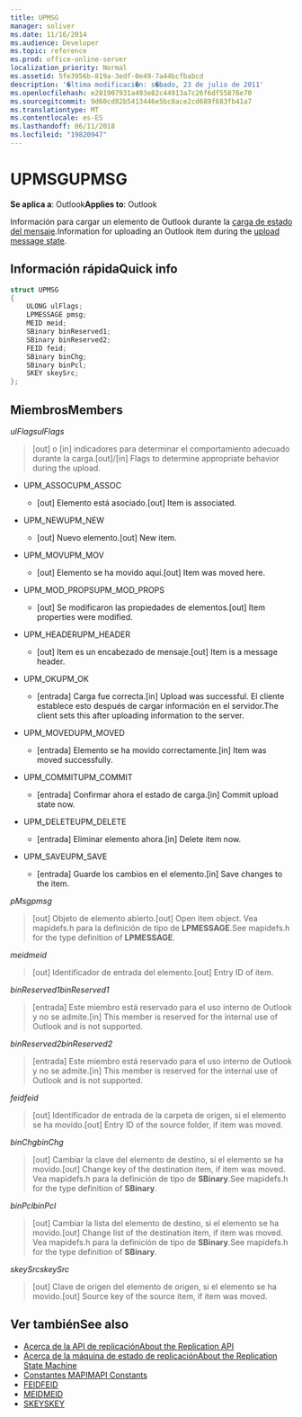 ```yaml
---
title: UPMSG
manager: soliver
ms.date: 11/16/2014
ms.audience: Developer
ms.topic: reference
ms.prod: office-online-server
localization_priority: Normal
ms.assetid: 5fe3956b-819a-3edf-0e49-7a44bcfbabcd
description: '�ltima modificaci�n: s�bado, 23 de julio de 2011'
ms.openlocfilehash: e281907931a493e82c44913a7c26f6df55876e70
ms.sourcegitcommit: 9d60cd82b5413446e5bc8ace2cd689f683fb41a7
ms.translationtype: MT
ms.contentlocale: es-ES
ms.lasthandoff: 06/11/2018
ms.locfileid: "19820947"
---
```

# <a name="upmsg"></a><span data-ttu-id="06783-103">UPMSG</span><span class="sxs-lookup"><span data-stu-id="06783-103">UPMSG</span></span>

<span data-ttu-id="06783-104">**Se aplica a**: Outlook</span><span class="sxs-lookup"><span data-stu-id="06783-104">**Applies to**: Outlook</span></span> 
  
<span data-ttu-id="06783-105">Información para cargar un elemento de Outlook durante la [carga de estado del mensaje](upload-message-state.md).</span><span class="sxs-lookup"><span data-stu-id="06783-105">Information for uploading an Outlook item during the [upload message state](upload-message-state.md).</span></span>
  
## <a name="quick-info"></a><span data-ttu-id="06783-106">Información rápida</span><span class="sxs-lookup"><span data-stu-id="06783-106">Quick info</span></span>

```cpp
struct UPMSG 
{ 
    ULONG ulFlags; 
    LPMESSAGE pmsg; 
    MEID meid; 
    SBinary binReserved1; 
    SBinary binReserved2; 
    FEID feid; 
    SBinary binChg; 
    SBinary binPcl; 
    SKEY skeySrc; 
};
```

## <a name="members"></a><span data-ttu-id="06783-107">Miembros</span><span class="sxs-lookup"><span data-stu-id="06783-107">Members</span></span>

 <span data-ttu-id="06783-108">_ulFlags_</span><span class="sxs-lookup"><span data-stu-id="06783-108">_ulFlags_</span></span>
  
> <span data-ttu-id="06783-109">[out] o [in] indicadores para determinar el comportamiento adecuado durante la carga.</span><span class="sxs-lookup"><span data-stu-id="06783-109">[out]/[in] Flags to determine appropriate behavior during the upload.</span></span> 
    
  - <span data-ttu-id="06783-110">UPM_ASSOC</span><span class="sxs-lookup"><span data-stu-id="06783-110">UPM_ASSOC</span></span>
    
    - <span data-ttu-id="06783-111">[out] Elemento está asociado.</span><span class="sxs-lookup"><span data-stu-id="06783-111">[out] Item is associated.</span></span>
    
  - <span data-ttu-id="06783-112">UPM_NEW</span><span class="sxs-lookup"><span data-stu-id="06783-112">UPM_NEW</span></span>
    
    - <span data-ttu-id="06783-113">[out] Nuevo elemento.</span><span class="sxs-lookup"><span data-stu-id="06783-113">[out] New item.</span></span> 
    
  - <span data-ttu-id="06783-114">UPM_MOV</span><span class="sxs-lookup"><span data-stu-id="06783-114">UPM_MOV</span></span>
    
    - <span data-ttu-id="06783-115">[out] Elemento se ha movido aquí.</span><span class="sxs-lookup"><span data-stu-id="06783-115">[out] Item was moved here.</span></span>
    
  - <span data-ttu-id="06783-116">UPM_MOD_PROPS</span><span class="sxs-lookup"><span data-stu-id="06783-116">UPM_MOD_PROPS</span></span>
    
    - <span data-ttu-id="06783-117">[out] Se modificaron las propiedades de elementos.</span><span class="sxs-lookup"><span data-stu-id="06783-117">[out] Item properties were modified.</span></span>
    
  - <span data-ttu-id="06783-118">UPM_HEADER</span><span class="sxs-lookup"><span data-stu-id="06783-118">UPM_HEADER</span></span>
    
    - <span data-ttu-id="06783-119">[out] Item es un encabezado de mensaje.</span><span class="sxs-lookup"><span data-stu-id="06783-119">[out] Item is a message header.</span></span>
    
  - <span data-ttu-id="06783-120">UPM_OK</span><span class="sxs-lookup"><span data-stu-id="06783-120">UPM_OK</span></span>
    
    - <span data-ttu-id="06783-121">[entrada] Carga fue correcta.</span><span class="sxs-lookup"><span data-stu-id="06783-121">[in] Upload was successful.</span></span> <span data-ttu-id="06783-122">El cliente establece esto después de cargar información en el servidor.</span><span class="sxs-lookup"><span data-stu-id="06783-122">The client sets this after uploading information to the server.</span></span>
    
  - <span data-ttu-id="06783-123">UPM_MOVED</span><span class="sxs-lookup"><span data-stu-id="06783-123">UPM_MOVED</span></span>
    
    - <span data-ttu-id="06783-124">[entrada] Elemento se ha movido correctamente.</span><span class="sxs-lookup"><span data-stu-id="06783-124">[in] Item was moved successfully.</span></span>
    
  - <span data-ttu-id="06783-125">UPM_COMMIT</span><span class="sxs-lookup"><span data-stu-id="06783-125">UPM_COMMIT</span></span>
    
    - <span data-ttu-id="06783-126">[entrada] Confirmar ahora el estado de carga.</span><span class="sxs-lookup"><span data-stu-id="06783-126">[in] Commit upload state now.</span></span>
    
  - <span data-ttu-id="06783-127">UPM_DELETE</span><span class="sxs-lookup"><span data-stu-id="06783-127">UPM_DELETE</span></span>
    
    - <span data-ttu-id="06783-128">[entrada] Eliminar elemento ahora.</span><span class="sxs-lookup"><span data-stu-id="06783-128">[in] Delete item now.</span></span>
    
  - <span data-ttu-id="06783-129">UPM_SAVE</span><span class="sxs-lookup"><span data-stu-id="06783-129">UPM_SAVE</span></span>
    
    - <span data-ttu-id="06783-130">[entrada] Guarde los cambios en el elemento.</span><span class="sxs-lookup"><span data-stu-id="06783-130">[in] Save changes to the item.</span></span>
    
<span data-ttu-id="06783-131">_pMsg_</span><span class="sxs-lookup"><span data-stu-id="06783-131">_pmsg_</span></span>
  
> <span data-ttu-id="06783-132">[out] Objeto de elemento abierto.</span><span class="sxs-lookup"><span data-stu-id="06783-132">[out] Open item object.</span></span> <span data-ttu-id="06783-133">Vea mapidefs.h para la definición de tipo de **LPMESSAGE**.</span><span class="sxs-lookup"><span data-stu-id="06783-133">See mapidefs.h for the type definition of **LPMESSAGE**.</span></span> 
    
<span data-ttu-id="06783-134">_meid_</span><span class="sxs-lookup"><span data-stu-id="06783-134">_meid_</span></span>
  
> <span data-ttu-id="06783-135">[out] Identificador de entrada del elemento.</span><span class="sxs-lookup"><span data-stu-id="06783-135">[out] Entry ID of item.</span></span>
    
<span data-ttu-id="06783-136">_binReserved1_</span><span class="sxs-lookup"><span data-stu-id="06783-136">_binReserved1_</span></span>
  
> <span data-ttu-id="06783-137">[entrada] Este miembro está reservado para el uso interno de Outlook y no se admite.</span><span class="sxs-lookup"><span data-stu-id="06783-137">[in] This member is reserved for the internal use of Outlook and is not supported.</span></span> 
    
<span data-ttu-id="06783-138">_binReserved2_</span><span class="sxs-lookup"><span data-stu-id="06783-138">_binReserved2_</span></span>
  
> <span data-ttu-id="06783-139">[entrada] Este miembro está reservado para el uso interno de Outlook y no se admite.</span><span class="sxs-lookup"><span data-stu-id="06783-139">[in] This member is reserved for the internal use of Outlook and is not supported.</span></span> 
    
<span data-ttu-id="06783-140">_feid_</span><span class="sxs-lookup"><span data-stu-id="06783-140">_feid_</span></span>
  
> <span data-ttu-id="06783-141">[out] Identificador de entrada de la carpeta de origen, si el elemento se ha movido.</span><span class="sxs-lookup"><span data-stu-id="06783-141">[out] Entry ID of the source folder, if item was moved.</span></span>
    
<span data-ttu-id="06783-142">_binChg_</span><span class="sxs-lookup"><span data-stu-id="06783-142">_binChg_</span></span>
  
> <span data-ttu-id="06783-143">[out] Cambiar la clave del elemento de destino, si el elemento se ha movido.</span><span class="sxs-lookup"><span data-stu-id="06783-143">[out] Change key of the destination item, if item was moved.</span></span> <span data-ttu-id="06783-144">Vea mapidefs.h para la definición de tipo de **SBinary**.</span><span class="sxs-lookup"><span data-stu-id="06783-144">See mapidefs.h for the type definition of **SBinary**.</span></span> 
    
<span data-ttu-id="06783-145">_binPcl_</span><span class="sxs-lookup"><span data-stu-id="06783-145">_binPcl_</span></span>
  
> <span data-ttu-id="06783-146">[out] Cambiar la lista del elemento de destino, si el elemento se ha movido.</span><span class="sxs-lookup"><span data-stu-id="06783-146">[out] Change list of the destination item, if item was moved.</span></span> <span data-ttu-id="06783-147">Vea mapidefs.h para la definición de tipo de **SBinary**.</span><span class="sxs-lookup"><span data-stu-id="06783-147">See mapidefs.h for the type definition of **SBinary**.</span></span> 
    
<span data-ttu-id="06783-148">_skeySrc_</span><span class="sxs-lookup"><span data-stu-id="06783-148">_skeySrc_</span></span>
  
> <span data-ttu-id="06783-149">[out] Clave de origen del elemento de origen, si el elemento se ha movido.</span><span class="sxs-lookup"><span data-stu-id="06783-149">[out] Source key of the source item, if item was moved.</span></span>
    
## <a name="see-also"></a><span data-ttu-id="06783-150">Ver también</span><span class="sxs-lookup"><span data-stu-id="06783-150">See also</span></span>

- [<span data-ttu-id="06783-151">Acerca de la API de replicación</span><span class="sxs-lookup"><span data-stu-id="06783-151">About the Replication API</span></span>](about-the-replication-api.md)
- [<span data-ttu-id="06783-152">Acerca de la máquina de estado de replicación</span><span class="sxs-lookup"><span data-stu-id="06783-152">About the Replication State Machine</span></span>](about-the-replication-state-machine.md)
- [<span data-ttu-id="06783-153">Constantes MAPI</span><span class="sxs-lookup"><span data-stu-id="06783-153">MAPI Constants</span></span>](mapi-constants.md)
- [<span data-ttu-id="06783-154">FEID</span><span class="sxs-lookup"><span data-stu-id="06783-154">FEID</span></span>](feid.md)
- [<span data-ttu-id="06783-155">MEID</span><span class="sxs-lookup"><span data-stu-id="06783-155">MEID</span></span>](meid.md)
- [<span data-ttu-id="06783-156">SKEY</span><span class="sxs-lookup"><span data-stu-id="06783-156">SKEY</span></span>](skey.md)


